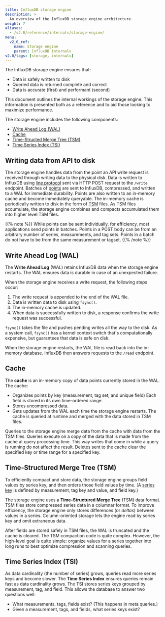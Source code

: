 ```yaml
---
title: InfluxDB storage engine
description: >
  An overview of the InfluxDB storage engine architecture.
weight: 7
aliases:
  - /v2.0/reference/internals/storage-engine/
menu:
  v2_0_ref:
    name: Storage engine
    parent: InfluxDB Internals
v2.0/tags: [storage, internals]
---
```


The InfluxDB storage engine ensures that:

- Data is safely written to disk
- Queried data is returned complete and correct
- Data is accurate (first) and performant (second)

This document outlines the internal workings of the storage engine.
This information is presented both as a reference and to aid those looking to maximize performance.

The storage engine includes the following components:

* [Write Ahead Log (WAL)](#write-ahead-log-wal)
* [Cache](#cache)
* [Time-Structed Merge Tree (TSM)](#time-structured-merge-tree-tsm)
* [Time Series Index (TSI)](#time-series-index-tsi)

## Writing data from API to disk

The storage engine handles data from the point an API write request is received through writing data to the physical disk.
Data is written to InfluxDB using [line protocol](/v2.0/reference/line-protocol/) sent via HTTP POST request to the `/write` endpoint.
Batches of [points](/v2.0/reference/glossary/#point) are sent to InfluxDB, compressed, and written to a WAL for immediate durability.
Points are also written to an in-memory cache and become immediately queryable.
The in-memory cache is periodically written to disk in the form of [TSM](#time-structured-merge-tree-tsm) files.
As TSM files accumulate, the storage engine combines and compacts accumulated them into higher level TSM files.

{{% note %}}
While points can be sent individually, for efficiency, most applications send points in batches.
Points in a POST body can be from an arbitrary number of series, measurements, and tag sets.
Points in a batch do not have to be from the same measurement or tagset.
{{% /note %}}

## Write Ahead Log (WAL)

The **Write Ahead Log** (WAL) retains InfluxDB data when the storage engine restarts.
The WAL ensures data is durable in case of an unexpected failure.

When the storage engine receives a write request, the following steps occur:

1. The write request is appended to the end of the WAL file.
2. Data is written data to disk using `fsync()`.
3. The in-memory cache is updated.
4. When data is successfully written to disk, a response confirms the write request was successful.

`fsync()` takes the file and pushes pending writes all the way to the disk.
As a system call, `fsync()` has a kernel context switch that's computationally expensive, but guarantees that data is safe on disk.

When the storage engine restarts, the WAL file is read back into the in-memory database.
InfluxDB then answers requests to the `/read` endpoint.

## Cache

The **cache** is an in-memory copy of data points currently stored in the WAL.
The cache:

- Organizes points by key (measurement, tag set, and unique field)
  Each field is stored in its own time-ordered range.
- Stores uncompressed data.
- Gets updates from the WAL each time the storage engine restarts.
  The cache is queried at runtime and merged with the data stored in TSM files.

Queries to the storage engine merge data from the cache with data from the TSM files.
Queries execute on a copy of the data that is made from the cache at query processing time.
This way writes that come in while a query is running do not affect the result.
Deletes sent to the cache clear the specified key or time range for a specified key.

## Time-Structured Merge Tree (TSM)

To efficiently compact and store data,
the storage engine groups field values by series key, and then orders those field values by time.
(A [series key](/v2.0/reference/glossary/#series-key) is defined by measurement, tag key and value, and field key.)

The storage engine uses a **Time-Structured Merge Tree** (TSM) data format.
TSM files store compressed series data in a columnar format.
To improve efficiency, the storage engine only stores differences (or *deltas*) between values in a series.
Column-oriented storage lets the engine read by series key and omit extraneous data.

After fields are stored safely in TSM files, the WAL is truncated and the cache is cleared.
The TSM compaction code is quite complex.
However, the high-level goal is quite simple:
organize values for a series together into long runs to best optimize compression and scanning queries.

## Time Series Index (TSI)

As data cardinality (the number of series) grows, queries read more series keys and become slower.
The **Time Series Index** ensures queries remain fast as data cardinality grows.
The TSI stores series keys grouped by measurement, tag, and field.
This allows the database to answer two questions well:

- What measurements, tags, fields exist?
  (This happens in meta queries.)
- Given a measurement, tags, and fields, what series keys exist?
